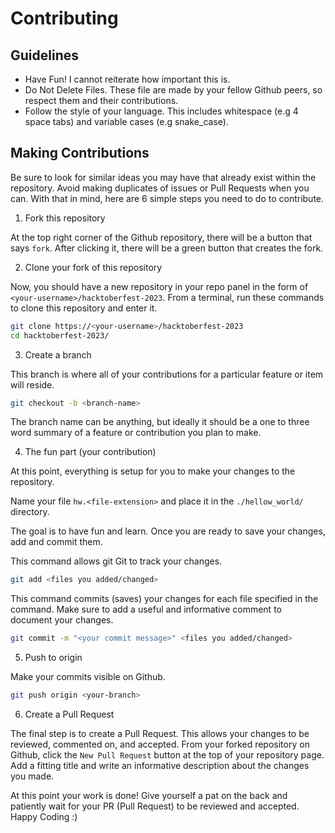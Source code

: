 # Contributing

## Guidelines

- Have Fun! I cannot reiterate how important this is. 
- Do Not Delete Files. These file are made by your fellow Github peers, so respect them and their contributions.
- Follow the style of your language. This includes whitespace (e.g 4 space tabs) and variable cases (e.g snake_case).

## Making Contributions

Be sure to look for similar ideas you may have that already exist within the repository. Avoid making duplicates of issues or Pull Requests when you can. With that in mind, here are 6 simple steps you need to do to contribute.

1. Fork this repository

At the top right corner of the Github repository, there will be a button that says `fork`. After clicking it, there will be a green button that creates the fork.

2. Clone your fork of this repository

Now, you should have a new repository in your repo panel in the form of `<your-username>/hacktoberfest-2023`. From a terminal, run these commands to clone this repository and enter it.

```sh
git clone https://<your-username>/hacktoberfest-2023
cd hacktoberfest-2023/
```

3. Create a branch

This branch is where all of your contributions for a particular feature or item will reside.

```sh
git checkout -b <branch-name>
```

The branch name can be anything, but ideally it should be a one to three word summary of a feature or contribution you plan to make.

4. The fun part (your contribution)

At this point, everything is setup for you to make your changes to the repository.

Name your file `hw.<file-extension>` and place it in the `./hellow_world/` directory.

The goal is to have fun and learn. Once you are ready to save your changes, add and commit them.

This command allows git Git to track your changes.

```sh
git add <files you added/changed>
```

This command commits (saves) your changes for each file specified in the command. Make sure to add a useful and informative comment to document your changes.

```sh
git commit -m "<your commit message>" <files you added/changed>
```

5. Push to origin

Make your commits visible on Github.

```sh
git push origin <your-branch>
```

6. Create a Pull Request

The final step is to create a Pull Request. This allows your changes to be reviewed, commented on, and accepted. From your forked repository on Github, click the `New Pull Request` button at the top of your repository page. Add a fitting title and write an informative description about the changes you made.

At this point your work is done! Give yourself a pat on the back and patiently wait for your PR (Pull Request) to be reviewed and accepted. Happy Coding :)
